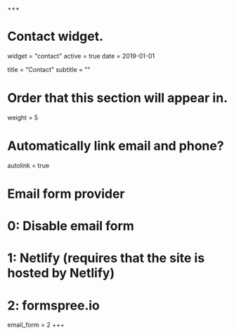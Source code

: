 +++
# Contact widget.
widget = "contact"
active = true
date = 2019-01-01

title = "Contact"
subtitle = ""

# Order that this section will appear in.
weight = 5

# Automatically link email and phone?
autolink = true

# Email form provider
#   0: Disable email form
#   1: Netlify (requires that the site is hosted by Netlify)
#   2: formspree.io
email_form = 2
+++

